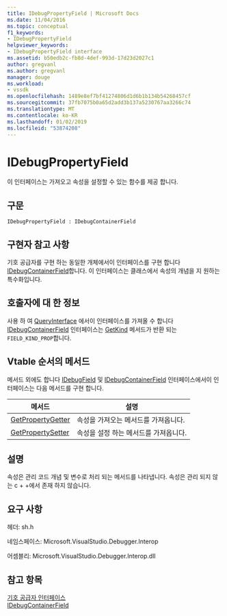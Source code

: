 ```yaml
---
title: IDebugPropertyField | Microsoft Docs
ms.date: 11/04/2016
ms.topic: conceptual
f1_keywords:
- IDebugPropertyField
helpviewer_keywords:
- IDebugPropertyField interface
ms.assetid: b50edb2c-fb8d-4def-993d-17d23d2027c1
author: gregvanl
ms.author: gregvanl
manager: douge
ms.workload:
- vssdk
ms.openlocfilehash: 1489e8ef7bf41274806d1d6b1b134b54268457cf
ms.sourcegitcommit: 37fb7075b0a65d2add3b137a5230767aa3266c74
ms.translationtype: MT
ms.contentlocale: ko-KR
ms.lasthandoff: 01/02/2019
ms.locfileid: "53874208"
---
```

# <a name="idebugpropertyfield"></a>IDebugPropertyField
이 인터페이스는 가져오고 속성을 설정할 수 있는 함수를 제공 합니다.  
  
## <a name="syntax"></a>구문  
  
```  
IDebugPropertyField : IDebugContainerField  
```  
  
## <a name="notes-for-implementers"></a>구현자 참고 사항  
 기호 공급자를 구현 하는 동일한 개체에서이 인터페이스를 구현 합니다 [IDebugContainerField](../../../extensibility/debugger/reference/idebugcontainerfield.md)합니다. 이 인터페이스는 클래스에서 속성의 개념을 지 원하는 특수화입니다.  
  
## <a name="notes-for-callers"></a>호출자에 대 한 정보  
 사용 하 여 [QueryInterface](/cpp/atl/queryinterface) 에서이 인터페이스를 가져올 수 합니다 [IDebugContainerField](../../../extensibility/debugger/reference/idebugcontainerfield.md) 인터페이스는 [GetKind](../../../extensibility/debugger/reference/idebugfield-getkind.md) 메서드가 반환 되는 `FIELD_KIND_PROP`합니다.  
  
## <a name="methods-in-vtable-order"></a>Vtable 순서의 메서드  
 메서드 외에도 합니다 [IDebugField](../../../extensibility/debugger/reference/idebugfield.md) 및 [IDebugContainerField](../../../extensibility/debugger/reference/idebugcontainerfield.md) 인터페이스에서이 인터페이스는 다음 메서드를 구현 합니다.  
  
|메서드|설명|  
|------------|-----------------|  
|[GetPropertyGetter](../../../extensibility/debugger/reference/idebugpropertyfield-getpropertygetter.md)|속성을 가져오는 메서드를 가져옵니다.|  
|[GetPropertySetter](../../../extensibility/debugger/reference/idebugpropertyfield-getpropertysetter.md)|속성을 설정 하는 메서드를 가져옵니다.|  
  
## <a name="remarks"></a>설명  
 속성은 관리 코드 개념 및 변수로 처리 되는 메서드를 나타냅니다. 속성은 관리 되지 않는 c + +에서 존재 하지 않습니다.  
  
## <a name="requirements"></a>요구 사항  
 헤더: sh.h  
  
 네임스페이스: Microsoft.VisualStudio.Debugger.Interop  
  
 어셈블리: Microsoft.VisualStudio.Debugger.Interop.dll  
  
## <a name="see-also"></a>참고 항목  
 [기호 공급자 인터페이스](../../../extensibility/debugger/reference/symbol-provider-interfaces.md)   
 [IDebugContainerField](../../../extensibility/debugger/reference/idebugcontainerfield.md)